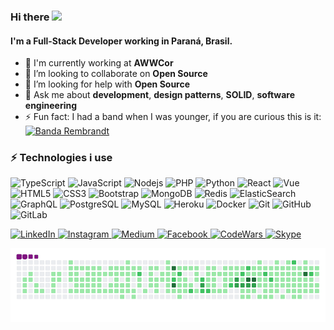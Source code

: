 ### Hi there <img src="https://raw.githubusercontent.com/aemmadi/aemmadi/master/wave.gif" width="30px">


#### I'm a Full-Stack Developer working in Paraná, Brasil.

- 🏢 I'm currently working at **AWWCor**
- 👯 I’m looking to collaborate on **Open Source**
- 🤔 I’m looking for help with **Open Source**
- 💬 Ask me about **development**, **design patterns**, **SOLID**, **software engineering**
- ⚡️ Fun fact: I had a band when I was younger, if you are curious this is it:  
[![Banda Rembrandt](https://img.shields.io/badge/-Youtube-black?style=flat-square&logo=youtube)](https://www.youtube.com/watch?v=jDHks7OCxkk)

### ⚡ Technologies i use

![TypeScript](https://img.shields.io/badge/-TypeScript-black?style=flat-square&logo=typescript)
![JavaScript](https://img.shields.io/badge/-JavaScript-black?style=flat-square&logo=javascript)
![Nodejs](https://img.shields.io/badge/-Nodejs-black?style=flat-square&logo=Node.js)
![PHP](https://img.shields.io/badge/-PHP-black?style=flat-square&logo=PHP)
![Python](https://img.shields.io/badge/-Python-black?style=flat-square&logo=Python)
![React](https://img.shields.io/badge/-React-black?style=flat-square&logo=react)
![Vue](https://img.shields.io/badge/-Vue-black?style=flat-square&logo=vue.js)
![HTML5](https://img.shields.io/badge/-HTML5-black?style=flat-square&logo=html5&logoColor=white)
![CSS3](https://img.shields.io/badge/-CSS3-black?style=flat-square&logo=css3)
![Bootstrap](https://img.shields.io/badge/-Bootstrap-black?style=flat-square&logo=bootstrap)
![MongoDB](https://img.shields.io/badge/-MongoDB-black?style=flat-square&logo=mongodb)
![Redis](https://img.shields.io/badge/-Redis-black?style=flat-square&logo=Redis)
![ElasticSearch](https://img.shields.io/badge/-ElasticSearch-black?style=flat-square&logo=elasticsearch)
![GraphQL](https://img.shields.io/badge/-GraphQL-black?style=flat-square&logo=graphql)
![PostgreSQL](https://img.shields.io/badge/-PostgreSQL-black?style=flat-square&logo=postgresql)
![MySQL](https://img.shields.io/badge/-MySQL-black?style=flat-square&logo=mysql)
![Heroku](https://img.shields.io/badge/-Heroku-black?style=flat-square&logo=heroku)
![Docker](https://img.shields.io/badge/-Docker-black?style=flat-square&logo=docker)
![Git](https://img.shields.io/badge/-Git-black?style=flat-square&logo=git)
![GitHub](https://img.shields.io/badge/-GitHub-black?style=flat-square&logo=github)
![GitLab](https://img.shields.io/badge/-GitLab-black?style=flat-square&logo=gitlab)

<p >
  <a href="https://www.linkedin.com/in/emerson-braun-051917130/" target="_blank">
    <img src="https://img.shields.io/badge/linkedin-%230077B5.svg?&style=for-the-badge&logo=linkedin&logoColor=white&color=black" alt="LinkedIn"/>
  </a>
  <a href="https://www.instagram.com/emerson.braun/" target="_blank">
    <img src="https://img.shields.io/badge/instagram-%23E4405F.svg?&style=for-the-badge&logo=instagram&logoColor=white&color=black" alt="Instagram"/>
  </a>
  <a href="https://medium.com/@emersonfbraun" target="_blank">
    <img src="https://img.shields.io/badge/medium-%2312100E.svg?&style=for-the-badge&logo=medium&logoColor=white&color=black" alt="Medium"/>
  </a>
  <a href="https://www.facebook.com/emerson.braun" target="_blank">
    <img src="https://img.shields.io/badge/facebook-%231877F2.svg?&style=for-the-badge&logo=facebook&logoColor=white&color=black" alt="Facebook"/>
  </a>
  <a href="https://www.codewars.com/users/EmersonBraun" target="_blank">
    <img src="https://img.shields.io/badge/codewars-%231877F2.svg?&style=for-the-badge&logo=codewars&logoColor=white&color=black" alt="CodeWars"/>
  </a>
  <a href="https://join.skype.com/invite/grKGvaSYPx7N" target="_blank">
    <img src="https://img.shields.io/badge/skype-%231877F2.svg?&style=for-the-badge&logo=skype&logoColor=white&color=black" alt="Skype"/>
  </a>
</p>

![snake gif](https://github.com/EmersonBraun/EmersonBraun/blob/output/github-contribution-grid-snake.gif)
